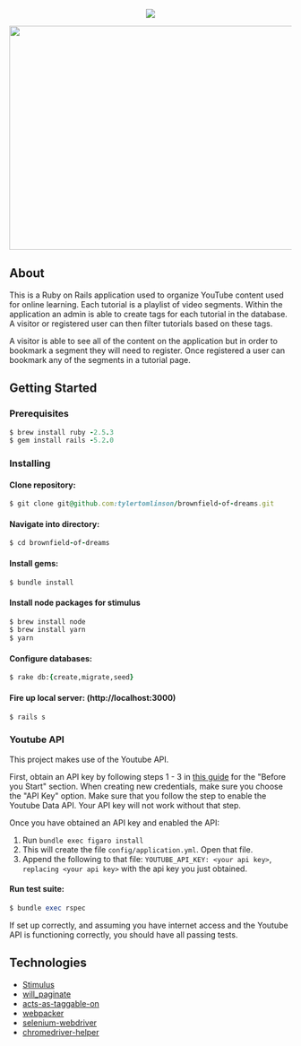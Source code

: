 

<p align="center">
 <img src= "https://i.imgur.com/YN2Sc8S.png">
</p>

<p align="center">
 <img width="1000" height="400" src="https://i.imgur.com/hIbaE2y.jpg">
</p>



## About

This is a Ruby on Rails application used to organize YouTube content used for online learning. Each tutorial is a playlist of video segments. Within the application an admin is able to create tags for each tutorial in the database. A visitor or registered user can then filter tutorials based on these tags.

A visitor is able to see all of the content on the application but in order to bookmark a segment they will need to register. Once registered a user can bookmark any of the segments in a tutorial page.

## Getting Started 

### Prerequisites
```ruby
$ brew install ruby -2.5.3
$ gem install rails -5.2.0
``` 

### Installing

#### Clone repository:
```ruby
$ git clone git@github.com:tylertomlinson/brownfield-of-dreams.git
```
#### Navigate into directory:
```ruby
$ cd brownfield-of-dreams
```
#### Install gems:
```ruby
$ bundle install
```

#### Install node packages for stimulus
```ruby
$ brew install node
$ brew install yarn
$ yarn
```

#### Configure databases:
```ruby
$ rake db:{create,migrate,seed}
```
#### Fire up local server: (http://localhost:3000)
```ruby
$ rails s
```

### Youtube API

This project makes use of the Youtube API.

First, obtain an API key by following steps 1 - 3 in [this guide](https://developers.google.com/youtube/v3/getting-started) for the "Before you Start" section. When creating new credentials, make sure you choose the "API Key" option. Make sure that you follow the step to enable the Youtube Data API. Your API key will not work without that step.

Once you have obtained an API key and enabled the API:

1. Run `bundle exec figaro install`
2. This will create the file `config/application.yml`. Open that file.
1. Append the following to that file: `YOUTUBE_API_KEY: <your api key>`, `replacing <your api key>` with the api key you just obtained.

#### Run test suite:
```ruby
$ bundle exec rspec
```

If set up correctly, and assuming you have internet access and the Youtube API is functioning correctly, you should have all passing tests.

## Technologies
* [Stimulus](https://github.com/stimulusjs/stimulus)
* [will_paginate](https://github.com/mislav/will_paginate)
* [acts-as-taggable-on](https://github.com/mbleigh/acts-as-taggable-on)
* [webpacker](https://github.com/rails/webpacker)
* [selenium-webdriver](https://www.seleniumhq.org/docs/03_webdriver.jsp)
* [chromedriver-helper](http://chromedriver.chromium.org/)





